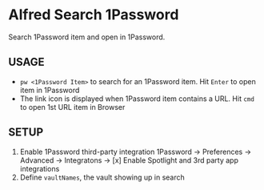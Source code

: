 # Alfred Search 1Password
Search 1Password item and open in 1Password.

## USAGE

- `pw <1Password Item>` to search for an 1Password item. Hit `Enter` to open item in 1Password
- The link icon is displayed when 1Password item contains a URL. Hit `cmd` to open 1st URL item in Browser

## SETUP

1. Enable 1Password third-party integration
   1Password → Preferences → Advanced → Integratons → [x] Enable Spotlight and 3rd party app integrations
2. Define `vaultNames`, the vault showing up in search
